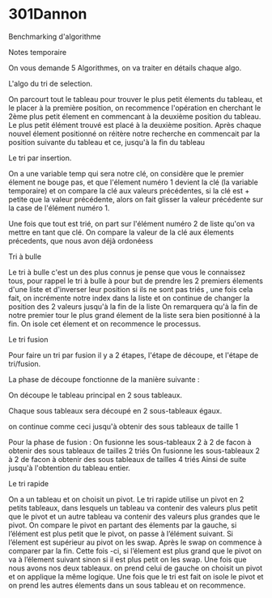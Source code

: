 # 301Dannon
Benchmarking d'algorithme 

Notes temporaire


On vous demande 5 Algorithmes, on va traiter en détails chaque algo.

L'algo du  tri de selection.

On parcourt tout le tableau pour trouver  le plus petit élements du tableau, et le placer à la première position, on recommence l'opération en cherchant le 2ème plus petit élement
en commencant à la deuxième position du tableau. Le plus petit élément trouvé est placé à la deuxième position. Après chaque nouvel élement positionné on réitère notre recherche
en commencait par la position suivante du tableau et ce, jusqu'à la fin du tableau

Le tri par insertion.

On a une variable temp qui sera notre clé, on considère que le premier élement ne bouge pas, et que l'élement numéro 1 devient la clé (la variable temporaire) et on compare
la clé aux valeurs précédentes, si la clé est + petite que la valeur précédente, alors on fait glisser la valeur précédente sur la case de l'élément numéro 1.

Une fois que tout est trié, on part sur l'élément numéro 2 de liste qu'on va mettre en tant que clé. On compare la valeur de la clé aux élements précedents, que nous avon déjà
ordonéess	 


Tri à bulle

Le tri à bulle c'est un des plus connus je pense que vous le connaissez tous, pour rappel le tri à bulle à pour but de prendre les 2 premiers élements d'une liste et 
d'inverser leur position si ils ne sont pas triés , une fois cela fait, on incrémente notre index dans la liste et on continue de changer la position des 2 valeurs jusqu'à la fin de la liste
On remarquera qu'à la fin de notre premier tour le plus grand élement de la liste sera bien positionné à la fin. On isole cet élement et on recommence le processus.

Le tri fusion

Pour faire un tri par fusion il y a 2 étapes, l'étape de découpe, et l'étape de tri/fusion.

La phase de découpe fonctionne de la manière suivante :  

On découpe le tableau principal en 2 sous tableaux.

Chaque sous tableaux sera découpé en 2 sous-tableaux égaux.

on continue comme ceci jusqu'à obtenir des sous tableaux de taille 1 

Pour la phase de fusion : 
On fusionne les sous-tableaux 2 à 2 de facon à obtenir des sous tableaux de tailles 2 triés
On fusionne les sous-tableaux 2 à 2 de facon à obtenir des sous tableaux de tailles 4 triés
Ainsi de suite jusqu'à l'obtention du tableau entier.


Le tri rapide

On a un tableau et on choisit un pivot.
Le tri rapide utilise un pivot en 2 petits tableaux, dans lesquels un tableau va contenir des valeurs plus petit que le pivot et un autre tableau va contenir des valeurs plus grandes que le pivot.
On compare le pivot en partant des élements par la gauche, si l’élément est plus petit que le pivot, on passe à l’élément suivant. Si l’élement est supérieur au pivot on les swap.
Après le swap on commence à comparer par la fin.
Cette fois -ci, si l’élement est plus grand que le pivot on va à l’élement suivant sinon si il est plus petit on les swap.
Une fois que nous avons nos deux tableaux. on prend celui de gauche on choisit un pivot et on applique la même logique.
Une  fois que le tri est fait on isole le pivot et on prend les autres élements dans un sous tableau et on recommence.

